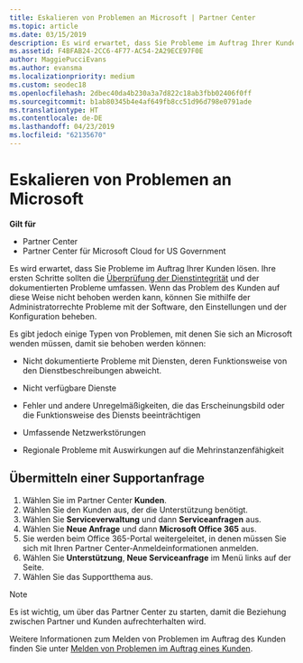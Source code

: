 ```yaml
---
title: Eskalieren von Problemen an Microsoft | Partner Center
ms.topic: article
ms.date: 03/15/2019
description: Es wird erwartet, dass Sie Probleme im Auftrag Ihrer Kunden lösen. Es gibt jedoch verschiedene Kategorien von Problemen, die Sie an Microsoft, beheben Sie übergeben müssen.
ms.assetid: F4BFAB24-2CC6-4F77-AC54-2A29ECE97F0E
author: MaggiePucciEvans
ms.author: evansma
ms.localizationpriority: medium
ms.custom: seodec18
ms.openlocfilehash: 2dbec40da4b230a3a7d822c18ab3fbb02406f0ff
ms.sourcegitcommit: b1ab80345b4e4af649fb8cc51d96d798e0791ade
ms.translationtype: HT
ms.contentlocale: de-DE
ms.lasthandoff: 04/23/2019
ms.locfileid: "62135670"
---
```

# <a name="escalate-problems-to-microsoft"></a>Eskalieren von Problemen an Microsoft

**Gilt für**

-  Partner Center
-  Partner Center für Microsoft Cloud for US Government


Es wird erwartet, dass Sie Probleme im Auftrag Ihrer Kunden lösen. Ihre ersten Schritte sollten die [Überprüfung der Dienstintegrität](check-service-health.md) und der dokumentierten Probleme umfassen. Wenn das Problem des Kunden auf diese Weise nicht behoben werden kann, können Sie mithilfe der Administratorrechte Probleme mit der Software, den Einstellungen und der Konfiguration beheben.

Es gibt jedoch einige Typen von Problemen, mit denen Sie sich an Microsoft wenden müssen, damit sie behoben werden können:

-   Nicht dokumentierte Probleme mit Diensten, deren Funktionsweise von den Dienstbeschreibungen abweicht.

-   Nicht verfügbare Dienste

-   Fehler und andere Unregelmäßigkeiten, die das Erscheinungsbild oder die Funktionsweise des Diensts beeinträchtigen

-   Umfassende Netzwerkstörungen

-   Regionale Probleme mit Auswirkungen auf die Mehrinstanzenfähigkeit

## <a name="submit-a-support-request"></a>Übermitteln einer Supportanfrage

1. Wählen Sie im Partner Center **Kunden**.
2. Wählen Sie den Kunden aus, der die Unterstützung benötigt.
3. Wählen Sie **Serviceverwaltung** und dann **Serviceanfragen** aus.
4. Wählen Sie **Neue Anfrage** und dann **Microsoft Office 365** aus.
5. Sie werden beim Office 365-Portal weitergeleitet, in denen müssen Sie sich mit Ihren Partner Center-Anmeldeinformationen anmelden.
6. Wählen Sie **Unterstützung**, **Neue Serviceanfrage** im Menü links auf der Seite.
7. Wählen Sie das Supportthema aus.

>[!NOTE]
>Es ist wichtig, um über das Partner Center zu starten, damit die Beziehung zwischen Partner und Kunden aufrechterhalten wird. 


Weitere Informationen zum Melden von Problemen im Auftrag des Kunden finden Sie unter [Melden von Problemen im Auftrag eines Kunden](report-problems-on-behalf-of-a-customer.md).

 

 



